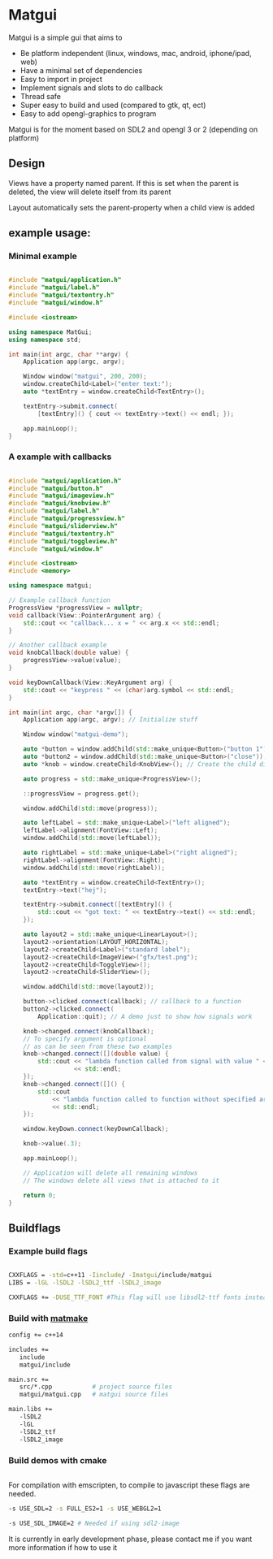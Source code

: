 Matgui
=======================================

Matgui is a simple gui that aims to
* Be platform independent (linux, windows, mac, android, iphone/ipad, web)
* Have a minimal set of dependencies
* Easy to import in project
* Implement signals and slots to do callback
* Thread safe
* Super easy to build and used (compared to gtk, qt, ect)
* Easy to add opengl-graphics to program

Matgui is for the moment based on SDL2 and opengl 3 or 2 (depending on platform)

Design
-------
Views have a property named parent. If this is set when the parent is deleted, the view will delete itself from its parent

Layout automatically sets the parent-property when a child view is added


example usage:
--------

### Minimal example
``` c++

#include "matgui/application.h"
#include "matgui/label.h"
#include "matgui/textentry.h"
#include "matgui/window.h"

#include <iostream>

using namespace MatGui;
using namespace std;

int main(int argc, char **argv) {
    Application app(argc, argv);

    Window window("matgui", 200, 200);
    window.createChild<Label>("enter text:");
    auto *textEntry = window.createChild<TextEntry>();

    textEntry->submit.connect(
        [textEntry]() { cout << textEntry->text() << endl; });

    app.mainLoop();
}


```


### A example with callbacks
``` c++

#include "matgui/application.h"
#include "matgui/button.h"
#include "matgui/imageview.h"
#include "matgui/knobview.h"
#include "matgui/label.h"
#include "matgui/progressview.h"
#include "matgui/sliderview.h"
#include "matgui/textentry.h"
#include "matgui/toggleview.h"
#include "matgui/window.h"

#include <iostream>
#include <memory>

using namespace matgui;

// Example callback function
ProgressView *progressView = nullptr;
void callback(View::PointerArgument arg) {
    std::cout << "callback... x = " << arg.x << std::endl;
}

// Another callback example
void knobCallback(double value) {
    progressView->value(value);
}

void keyDownCallback(View::KeyArgument arg) {
    std::cout << "keypress " << (char)arg.symbol << std::endl;
}

int main(int argc, char *argv[]) {
    Application app(argc, argv); // Initialize stuff

    Window window("matgui-demo");

    auto *button = window.addChild(std::make_unique<Button>("button 1"));
    auto *button2 = window.addChild(std::make_unique<Button>("close"));
    auto *knob = window.createChild<KnobView>(); // Create the child directly

    auto progress = std::make_unique<ProgressView>();

    ::progressView = progress.get();

    window.addChild(std::move(progress));

    auto leftLabel = std::make_unique<Label>("left aligned");
    leftLabel->alignment(FontView::Left);
    window.addChild(std::move(leftLabel));

    auto rightLabel = std::make_unique<Label>("right aligned");
    rightLabel->alignment(FontView::Right);
    window.addChild(std::move(rightLabel));

    auto *textEntry = window.createChild<TextEntry>();
    textEntry->text("hej");

    textEntry->submit.connect([textEntry]() {
        std::cout << "got text: " << textEntry->text() << std::endl;
    });

    auto layout2 = std::make_unique<LinearLayout>();
    layout2->orientation(LAYOUT_HORIZONTAL);
    layout2->createChild<Label>("standard label");
    layout2->createChild<ImageView>("gfx/test.png");
    layout2->createChild<ToggleView>();
    layout2->createChild<SliderView>();

    window.addChild(std::move(layout2));

    button->clicked.connect(callback); // callback to a function
    button2->clicked.connect(
        Application::quit); // A demo just to show how signals work

    knob->changed.connect(knobCallback);
    // To specify argument is optional
    // as can be seen from these two examples
    knob->changed.connect([](double value) {
        std::cout << "lambda function called from signal with value " << value
                  << std::endl;
    });
    knob->changed.connect([]() {
        std::cout
            << "lambda function called to function without specified arguments"
            << std::endl;
    });

    window.keyDown.connect(keyDownCallback);

    knob->value(.3);

    app.mainLoop();

    // Application will delete all remaining windows
    // The windows delete all views that is attached to it

    return 0;
}
```

Buildflags
--------

### Example build flags

``` bash

CXXFLAGS = -std=c++11 -Iinclude/ -Imatgui/include/matgui
LIBS = -lGL -lSDL2 -lSDL2_ttf -lSDL2_image

CXXFLAGS += -DUSE_TTF_FONT #This flag will use libsdl2-ttf fonts instead of the built in bitmap fonts.
```

### Build with [matmake](https://github.com/mls-m5/matmake)
``` bash
config += c++14

includes +=
   include
   matgui/include

main.src +=
   src/*.cpp           # project source files
   matgui/matgui.cpp   # matgui source files

main.libs +=
   -lSDL2
   -lGL
   -lSDL2_ttf
   -lSDL2_image

```

### Build demos with cmake

```

```

For compilation with emscripten, to compile to javascript these flags are needed.

``` bash
-s USE_SDL=2 -s FULL_ES2=1 -s USE_WEBGL2=1

-s USE_SDL_IMAGE=2 # Needed if using sdl2-image

```

It is currently in early development phase, please contact me if you want more information if how to use it
